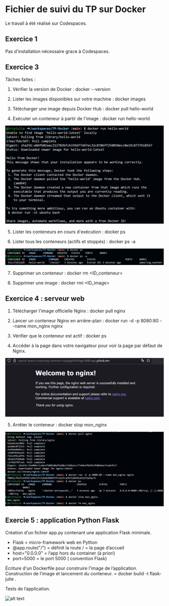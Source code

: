 # Fichier de suivi du TP sur Docker 

Le travail à été réalisé sur Codespaces.

## Exercice 1
Pas d'installation nécessaire grace à Codespaces.

## Exercice 3

Tâches faites :
1. Vérifier la version de Docker :
docker --version

2. Lister les images disponibles sur votre machine :
docker images

3. Télécharger une image depuis Docker Hub :
docker pull hello-world

4. Exécuter un conteneur à partir de l'image :
docker run hello-world

![alt text](assets/image.png)

5. Lister les conteneurs en cours d'exécution :
docker ps

6. Lister tous les conteneurs (actifs et stoppés) :
docker ps -a

![alt text](assets/image-1.png)

7. Supprimer un conteneur :
docker rm <ID_conteneur>

8. Supprimer une image :
docker rmi <ID_image>

## Exercice 4 : serveur web

1. Télécharger l'image officielle Nginx :
docker pull nginx

2. Lancer un conteneur Nginx en arrière-plan :
docker run -d -p 8080:80 --name mon_nginx nginx

3. Vérifier que le conteneur est actif :
docker ps

4. Accéder à la page dans votre navigateur pour voir la page par défaut de Nginx.

![alt text](assets/image-2.png)

5. Arrêter le conteneur :
docker stop mon_nginx

![alt text](assets/image-3.png)

## Exercie 5 : application Python Flask

Création d'un fichier app.py contenant une application Flask minimale.
- Flask = micro-framework web en Python
- @app.route("/") = définit la route / = la page d’accueil
- host="0.0.0.0" = l’app hors du container (à priori)
- port=5000 = le port 5000 ( convention Flask)

Écriture d'un Dockerfile pour construire l’image de l’application.
Construction de l’image et lancement du conteneur.
= docker build -t flask-julie .

Tests de l’application.

![alt text](asset/image-4.png)